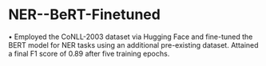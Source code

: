 # NER--BeRT-Finetuned
• Employed the CoNLL-2003 dataset via Hugging Face and fine-tuned the BERT model for NER tasks using an
additional pre-existing dataset. Attained a final F1 score of 0.89 after five training epochs.
